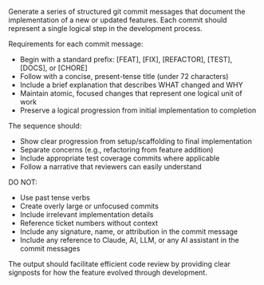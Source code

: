 Generate a series of structured git commit messages that document the implementation of a new or updated features. Each commit should represent a single logical step in the development process.

Requirements for each commit message:
- Begin with a standard prefix: [FEAT], [FIX], [REFACTOR], [TEST], [DOCS], or [CHORE]
- Follow with a concise, present-tense title (under 72 characters)
- Include a brief explanation that describes WHAT changed and WHY
- Maintain atomic, focused changes that represent one logical unit of work
- Preserve a logical progression from initial implementation to completion

The sequence should:
- Show clear progression from setup/scaffolding to final implementation
- Separate concerns (e.g., refactoring from feature addition)
- Include appropriate test coverage commits where applicable
- Follow a narrative that reviewers can easily understand

DO NOT:
- Use past tense verbs
- Create overly large or unfocused commits
- Include irrelevant implementation details
- Reference ticket numbers without context
- Include any signature, name, or attribution in the commit message
- Include any reference to Claude, AI, LLM, or any AI assistant in the commit messages

The output should facilitate efficient code review by providing clear signposts for how the feature evolved through development.
